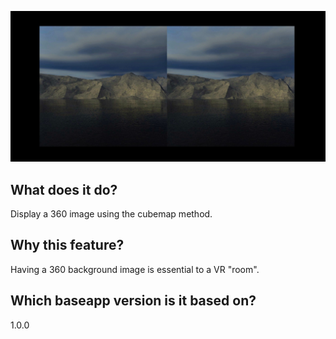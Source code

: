 ![screenshot](/screenshots/cubemap_screenshot.jpg)

## What does it do?
Display a 360 image using the cubemap method.

## Why this feature?
Having a 360 background image is essential to a VR "room".

## Which baseapp version is it based on?
1.0.0